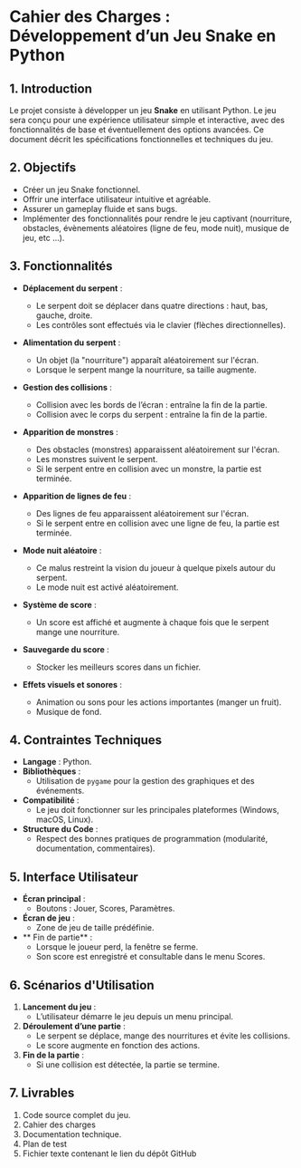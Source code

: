 # Cahier des Charges : Développement d’un Jeu Snake en Python

## 1. Introduction
Le projet consiste à développer un jeu **Snake** en utilisant Python. Le jeu sera conçu pour une expérience utilisateur simple et interactive, avec des fonctionnalités de base et éventuellement des options avancées. Ce document décrit les spécifications fonctionnelles et techniques du jeu.

## 2. Objectifs
- Créer un jeu Snake fonctionnel.
- Offrir une interface utilisateur intuitive et agréable.
- Assurer un gameplay fluide et sans bugs.
- Implémenter des fonctionnalités pour rendre le jeu captivant (nourriture, obstacles, évènements aléatoires (ligne de feu, mode nuit), musique de jeu, etc ...).

## 3. Fonctionnalités

- **Déplacement du serpent** :
  - Le serpent doit se déplacer dans quatre directions : haut, bas, gauche, droite.
  - Les contrôles sont effectués via le clavier (flèches directionnelles).

- **Alimentation du serpent** :
  - Un objet (la "nourriture") apparaît aléatoirement sur l'écran.
  - Lorsque le serpent mange la nourriture, sa taille augmente.

- **Gestion des collisions** :
  - Collision avec les bords de l’écran : entraîne la fin de la partie.
  - Collision avec le corps du serpent : entraîne la fin de la partie.

- **Apparition de monstres** :
  - Des obstacles (monstres) apparaissent aléatoirement sur l'écran.
  - Les monstres suivent le serpent.
  - Si le serpent entre en collision avec un monstre, la partie est terminée.

- **Apparition de lignes de feu** :
  - Des lignes de feu apparaissent aléatoirement sur l'écran.
  - Si le serpent entre en collision avec une ligne de feu, la partie est terminée.

- **Mode nuit aléatoire** :
  - Ce malus restreint la vision du joueur à quelque pixels autour du serpent.
  - Le mode nuit est activé aléatoirement.

- **Système de score** :
  - Un score est affiché et augmente à chaque fois que le serpent mange une nourriture.

- **Sauvegarde du score** :
  - Stocker les meilleurs scores dans un fichier.

- **Effets visuels et sonores** :
  - Animation ou sons pour les actions importantes (manger un fruit).
  - Musique de fond.

## 4. Contraintes Techniques
- **Langage** : Python.
- **Bibliothèques** :
  - Utilisation de `pygame` pour la gestion des graphiques et des événements.
- **Compatibilité** :
  - Le jeu doit fonctionner sur les principales plateformes (Windows, macOS, Linux).
- **Structure du Code** :
  - Respect des bonnes pratiques de programmation (modularité, documentation, commentaires).

## 5. Interface Utilisateur
- **Écran principal** :
  - Boutons : Jouer, Scores, Paramètres.
- **Écran de jeu** :
  - Zone de jeu de taille prédéfinie.
- ** Fin de partie** :
  - Lorsque le joueur perd, la fenêtre se ferme.
  - Son score est enregistré et consultable dans le menu Scores.

## 6. Scénarios d'Utilisation
1. **Lancement du jeu** :
   - L’utilisateur démarre le jeu depuis un menu principal.
2. **Déroulement d’une partie** :
   - Le serpent se déplace, mange des nourritures et évite les collisions.
   - Le score augmente en fonction des actions.
3. **Fin de la partie** :
   - Si une collision est détectée, la partie se termine.

## 7. Livrables
1. Code source complet du jeu.
2. Cahier des charges
3. Documentation technique.
4. Plan de test
5. Fichier texte contenant le lien du dépôt GitHub

